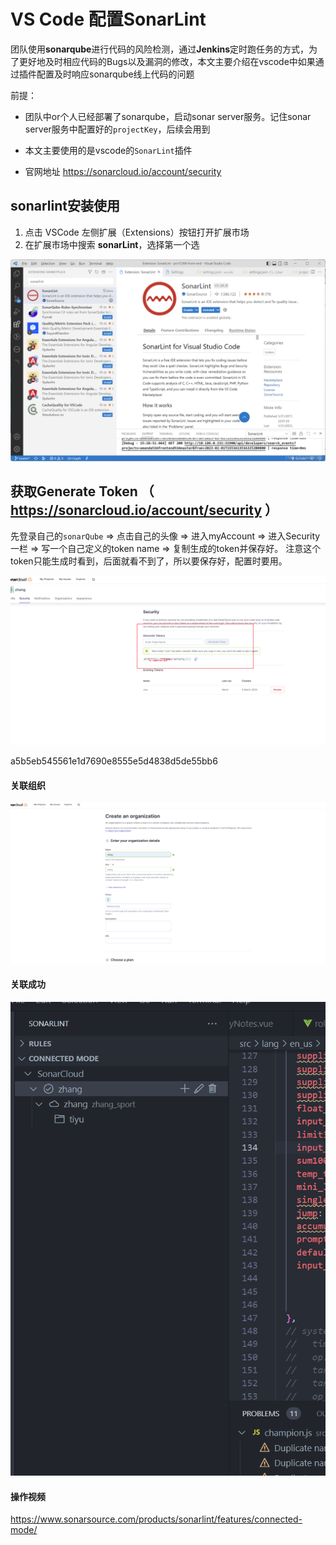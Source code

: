 #    VS Code 配置SonarLint 

团队使用**sonarqube**进行代码的风险检测，通过**Jenkins**定时跑任务的方式，为了更好地及时相应代码的Bugs以及漏洞的修改，本文主要介绍在vscode中如果通过插件配置及时响应sonarqube线上代码的问题

前提：

- 团队中or个人已经部署了sonarqube，启动sonar server服务。记住sonar server服务中配置好的`projectKey`，后续会用到
- 本文主要使用的是vscode的`SonarLint`插件

- 官网地址  https://sonarcloud.io/account/security  



## sonarlint安装使用

1. 点击 VSCode 左侧扩展（Extensions）按钮打开扩展市场
2.  在扩展市场中搜索 **sonarLint**，选择第一个选

![在这里插入图片描述](./coding/1.png)



##   获取Generate Token  （ https://sonarcloud.io/account/security ）

先登录自己的`sonarQube` => 点击自己的头像 => 进入myAccount => 进入Security一栏 => 写一个自己定义的token name => 复制生成的token并保存好。 注意这个token只能生成时看到，后面就看不到了，所以要保存好，配置时要用。



![在这里插入图片描述](./coding/2.png)

a5b5eb545561e1d7690e8555e5d4838d5de55bb6

#### 关联组织

![在这里插入图片描述](./coding/3.png)

#### 关联成功

![在这里插入图片描述](./coding/4.png)

#### 操作视频 

https://www.sonarsource.com/products/sonarlint/features/connected-mode/



